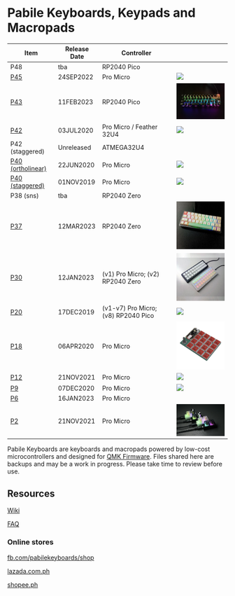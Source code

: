 # Pabile Keyboards, Keypads and Macropads #

| Item  | Release Date | Controller   |    |
|---|---|---|---|
| P48   | tba          | RP2040 Pico |  |
| [P45](https://github.com/pabile/Pabile-Keyboards/wiki/P45-Keyboard)   | 24SEP2022    | Pro Micro   |  <picture><img src="https://user-images.githubusercontent.com/1162412/204763191-ff9a4f1d-43f4-40fa-a501-185fee870a16.png" width=250></picture> |
| [P43](https://github.com/pabile/Pabile-Keyboards/wiki/P43-Keyboard)   | 11FEB2023    | RP2040 Pico |  <picture><img src="https://github.com/pabile/Pabile-Keyboards/raw/main/img/p43-000-sm.jpg" width=250></picture> |
| [P42](https://github.com/pabile/Pabile-Keyboards/wiki/P42-Keyboard)   | 03JUL2020    | Pro Micro / Feather 32U4   |  <picture><img src="https://github.com/pabile/Pabile-Keyboards/raw/main/img/p42-stackedacrylic.jpg" width=250></picture> |
| P42 (staggered)   | Unreleased   | ATMEGA32U4  |    |
| [P40 (ortholinear)](https://github.com/pabile/Pabile-Keyboards/wiki/P40-Keyboards) | 22JUN2020 | Pro Micro   |  <picture><img src="https://github.com/pabile/Pabile-Keyboards/raw/main/img/p40-ortho-005.jpg" width=250></picture> |
| [P40 (staggered)](https://github.com/pabile/Pabile-Keyboards/wiki/P40-Keyboards)   | 01NOV2019 | Pro Micro   |  <picture><img src="https://github.com/pabile/Pabile-Keyboards/raw/main/img/p40-stag-05.jpg" width=250></picture> |
| P38 (sns)         | tba       | RP2040 Zero |  |
| [P37](https://github.com/pabile/Pabile-Keyboards/wiki/P37-Keyboard)   | 12MAR2023    | RP2040 Zero |  <picture><img src="https://github.com/pabile/Pabile-Keyboards/raw/main/img/p37-004-s.jpg" width=250></picture> |
| [P30](https://github.com/pabile/Pabile-Keyboards/wiki/P30-Keypad)   | 12JAN2023    | (v1) Pro Micro; (v2) RP2040 Zero  |  <picture><img src="https://github.com/pabile/Pabile-Keyboards/raw/main/img/p30-012-s.jpg" width=250></picture> |
| [P20](https://github.com/pabile/Pabile-Keyboards/wiki/P20-Macropad)   | 17DEC2019    | (v1-v7) Pro Micro; (v8) RP2040 Pico | <picture><img src="https://github.com/pabile/Pabile-Keyboards/raw/main/img/p20-acrylic-weather.jpg" width=250></picture> |
| [P18](https://pabileonline.blogspot.com/search/label/pabile18)   | 06APR2020    | Pro Micro   | <picture><img src="https://github.com/pabile/Pabile-Keyboards/blob/main/pcb/p18/p18-case-2deg-v25.png" width=250></picture> |
| [P12](https://github.com/pabile/Pabile-Keyboards/wiki/P12-Macropad)   | 21NOV2021    | Pro Micro   | <picture><img src="https://github.com/pabile/Pabile-Keyboards/raw/main/img/p12-sm.jpg" width=250></picture> |
| [P9](https://github.com/pabile/Pabile-Keyboards/wiki/P9-Macropad)    | 07DEC2020    | Pro Micro   | <picture><img src="https://github.com/pabile/Pabile-Keyboards/raw/main/img/p9v1-001.jpg" width=250></picture> |
| [P6](https://github.com/pabile/Pabile-Keyboards/wiki/P12-Macropad)    | 16JAN2023    | Pro Micro   | |
| [P2](https://github.com/pabile/Pabile-Keyboards/wiki/P2-Macropad)    | 21NOV2021    | Pro Micro   | <picture><img src="https://github.com/pabile/pee-two/raw/2e16d40bc188a089ef017f76e408057dc2d90b49/img/_DSC8363-sm.jpg" width=250></picture> |

Pabile Keyboards are keyboards and macropads powered by low-cost microcontrollers and designed for [QMK Firmware](https://qmk.fm/). Files shared here are backups and may be a work in progress. Please take time to review before use. 

## Resources
[Wiki](https://github.com/pabile/Pabile-Keyboards/wiki)

[FAQ](https://sites.google.com/site/pabile/faq) 

### Online stores
[fb.com/pabilekeyboards/shop](https://fb.com/pabilekeyboards/shop) 

[lazada.com.ph](https://lazada.com.ph/pabile) 

[shopee.ph](https://shopee.ph/pabilekeyboards) 
